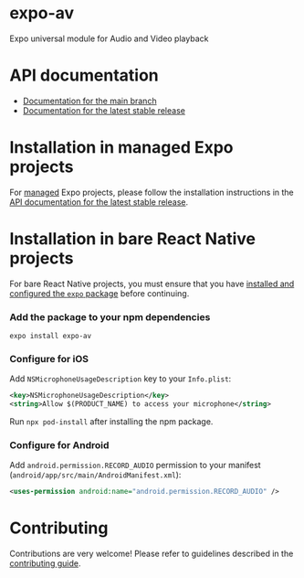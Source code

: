 # expo-av

Expo universal module for Audio and Video playback

# API documentation

- [Documentation for the main branch](https://github.com/expo/expo/blob/main/docs/pages/versions/unversioned/sdk/av.md)
- [Documentation for the latest stable release](https://docs.expo.dev/versions/latest/sdk/av/)

# Installation in managed Expo projects

For [managed](https://docs.expo.dev/versions/latest/introduction/managed-vs-bare/) Expo projects, please follow the installation instructions in the [API documentation for the latest stable release](https://docs.expo.dev/versions/latest/sdk/av/).

# Installation in bare React Native projects

For bare React Native projects, you must ensure that you have [installed and configured the `expo` package](https://docs.expo.dev/bare/installing-expo-modules/) before continuing.

### Add the package to your npm dependencies

```
expo install expo-av
```

### Configure for iOS

Add `NSMicrophoneUsageDescription` key to your `Info.plist`:

```xml
<key>NSMicrophoneUsageDescription</key>
<string>Allow $(PRODUCT_NAME) to access your microphone</string>
```

Run `npx pod-install` after installing the npm package.

### Configure for Android

Add `android.permission.RECORD_AUDIO` permission to your manifest (`android/app/src/main/AndroidManifest.xml`):

```xml
<uses-permission android:name="android.permission.RECORD_AUDIO" />
```

# Contributing

Contributions are very welcome! Please refer to guidelines described in the [contributing guide](https://github.com/expo/expo#contributing).
